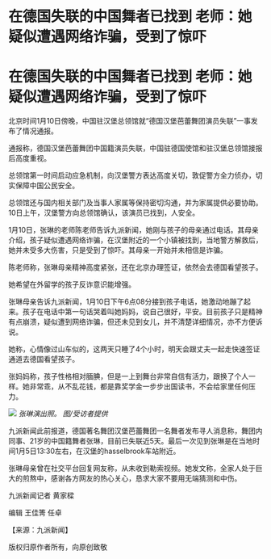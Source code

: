 # 在德国失联的中国舞者已找到 老师：她疑似遭遇网络诈骗，受到了惊吓

# 在德国失联的中国舞者已找到 老师：她疑似遭遇网络诈骗，受到了惊吓

北京时间1月10日傍晚，中国驻汉堡总领馆就“德国汉堡芭蕾舞团演员失联”一事发布了情况通报。

通报称，德国汉堡芭蕾舞团中国籍演员失联，中国驻德国使馆和驻汉堡总领馆接报后高度重视。

总领馆第一时间启动应急机制，向汉堡警方表达高度关切，敦促警方全力侦办，切实保障中国公民安全。

总领馆还与国内相关部门及当事人家属等保持密切沟通，并为家属提供必要协助。10日上午，汉堡警方向总领馆确认，该演员已找到，人安全。

1月10日，张琳的老师陈老师告诉九派新闻，她刚与孩子的母亲通过电话。其母亲介绍，孩子疑似遭遇网络诈骗，在汉堡附近的一个小镇被找到，当地警方解救后，她并未受多大伤害，只是受到了惊吓。其母亲一开始并未相信是诈骗。

陈老师称，张琳母亲精神高度紧张，还在北京办理签证，依然会去德国看望孩子。

她希望在外留学的孩子反诈意识能增强。

张琳母亲告诉九派新闻，1月10日下午6点08分接到孩子电话，她激动地蹦了起来。孩子在电话中第一句话哭着叫她妈妈，说自己很好，平安。目前孩子只是精神有点崩溃，疑似遭到网络诈骗，但还未见到女儿，并不清楚详细情况，亦不方便诉说。

她称，心情像过山车似的，这两天只睡了4个小时，明天会跟丈夫一起走快速签证通道去德国看望孩子。

张妈妈称，孩子性格相对腼腆，但是一上到舞台非常自信有活力，跟换了个人一样。她非常乖，从不乱花钱，都是靠奖学金一步步出国读书，不会给家里任何压力。

![](https://inews.gtimg.com/om_bt/O7S4z8iR2kjKzwtFRXCmeOErixKZ1Sc9yvAmSWX5ljc0MAA/1000)
_张琳演出照。 图/受访者提供_

九派新闻此前报道，德国著名舞团汉堡芭蕾舞团一名舞者发布寻人消息称，舞团内同事、21岁的中国籍舞者张琳，目前已失联近5天。最后一次见到张琳是在当地时间1月5日13:30左右，在汉堡的hasselbrook车站附近。

张琳母亲曾在社交平台回复网友称，从未收到勒索视频。她发文称，全家人处于巨大的煎熬中，感谢各方网友的热心关心，恳求大家不要用无端猜测和中伤。

九派新闻记者 黄家樑

编辑 王佳箐 任卓

【来源：九派新闻】

版权归原作者所有，向原创致敬

